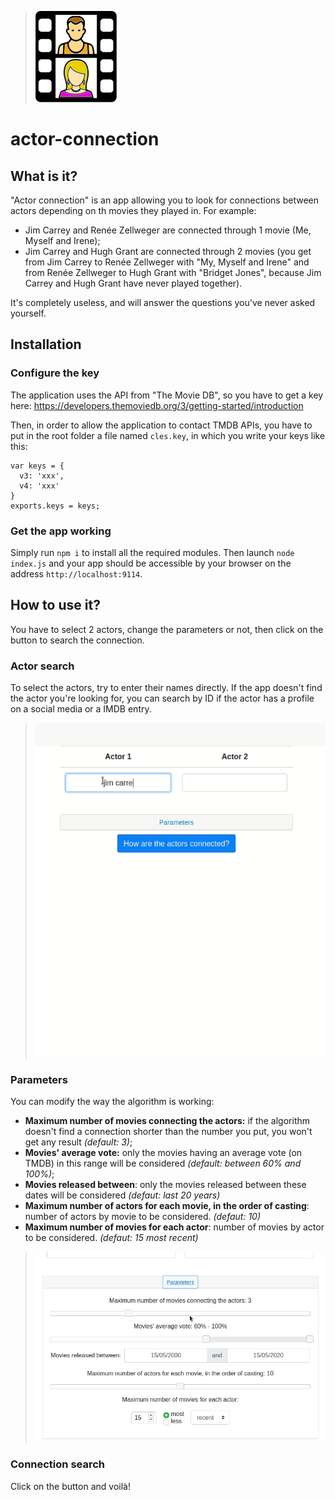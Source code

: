 > ![Actor connection][logo]

# actor-connection

## What is it?

"Actor connection" is an app allowing you to look for connections between actors depending on th movies they played in.
For example:

* Jim Carrey and Renée Zellweger are connected through 1 movie (Me, Myself and Irene);
* Jim Carrey and Hugh Grant are connected through 2 movies (you get from Jim Carrey to Renée Zellweger with "My, Myself and Irene" and from Renée Zellweger to Hugh Grant with "Bridget Jones", because Jim Carrey and Hugh Grant have never played together).

It's completely useless, and will answer the questions you've never asked yourself.

## Installation

### Configure the key

The application uses the API from "The Movie DB", so you have to get a key here: https://developers.themoviedb.org/3/getting-started/introduction

Then, in order to allow the application to contact TMDB APIs, you have to put in the root folder a file named `cles.key`, in which you write your keys like this:

```
var keys = {
  v3: 'xxx',
  v4: 'xxx'
}
exports.keys = keys;
```

### Get the app working

Simply run `npm i` to install all the required modules. Then launch `node index.js` and your app should be accessible by your browser on the address `http://localhost:9114`.

## How to use it?

You have to select 2 actors, change the parameters or not, then click on the button to search the connection.

### Actor search

To select the actors, try to enter their names directly. If the app doesn't find the actor you're looking for, you can search by ID if the actor has a profile on a social media or a IMDB entry.

> ![Actor selection][step01]

### Parameters

You can modify the way the algorithm is working:

* __Maximum number of movies connecting the actors:__ if the algorithm doesn't find a connection shorter than the number you put, you won't get any result _(default: 3)_;
* __Movies' average vote:__ only the movies having an average vote (on TMDB) in this range will be considered _(default: between 60% and 100%)_;
* __Movies released between__: only the movies released between these dates will be considered _(defaut: last 20 years)_
* __Maximum number of actors for each movie, in the order of casting__: number of actors by movie to be considered. _(defaut: 10)_
* __Maximum number of movies for each actor__: number of movies by actor to be considered. _(defaut: 15 most recent)_

> ![Parameters][step02]

### Connection search

Click on the button and voilà!

[logo]: ./static/images/logo_actor-connection_github.png "Actor connection"
[step01]: ./static/images/readme/step01-actor_selection.gif "Actor selection"
[step02]: ./static/images/readme/step02-parameters.gif "Parameters"
